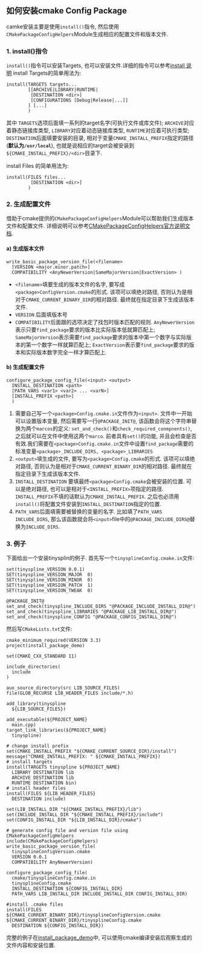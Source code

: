## 如何安装cmake Config Package
camke安装主要是使用`install()`指令, 然后使用`CMakePackageConfigHelpers`Module生成相应的配置文件和版本文件.
### 1. install()指令
`install()`指令可以安装Targets, 也可以安装文件.详细的指令可以参考[install 说明](https://cmake.org/cmake/help/v3.5/command/install.html#installing-exports)
install Targets的简单用法为:
````
install(TARGETS targets...
        [[ARCHIVE|LIBRARY|RUNTIME|
         [DESTINATION <dir>]
         [CONFIGURATIONS [Debug|Release|...]]
        ] [...]
        )
````
其中 `TARGETS`选项后面填一系列的target名字(可执行文件或库文件); `ARCHIVE`对应着静态链接库类型, `LIBRARY`对应着动态链接库类型, `RUNTIME`对应着可执行类型; `DESTINATION`后面填要安装的目录, 相对于变量`CMAKE_INSTALL_PREFIX`指定的路径(**默认为`/usr/local`**), 也就是说相应的target会被安装到`${CMAKE_INSTALL_PREFIX}/<dir>`目录下.

install Files 的简单用法为:
````
install(FILES files...
         [DESTINATION <dir>]
        )
````
### 2. 生成配置文件
借助于cmake提供的`CMakePackageConfigHelpers`Module可以帮助我们生成版本文件和配置文件. 详细说明可以参考[CMakePackageConfigHelpers官方说明文档](https://cmake.org/cmake/help/v3.5/module/CMakePackageConfigHelpers.html).
#### a) 生成版本文件
````
write_basic_package_version_file(<filename>
  [VERSION <major.minor.patch>]
  COMPATIBILITY <AnyNewerVersion|SameMajorVersion|ExactVersion> )
````
* `<filename>`填要生成的版本文件的名字, 要写成`<package>ConfigVersion.cmake`的形式. 该项可以填绝对路径, 否则认为是相对于`CMAKE_CURRENT_BINARY_DIR`的相对路径. 最终就在指定目录下生成该版本文件.
* `VERSION` 后面填版本号
* `COMPATIBILITY`后面跟的选项决定了找包时版本匹配的规则. `AnyNewerVersion`表示只要`find_package`要求的版本比实际版本低就算匹配上; `SameMajorVersion`表示需要`find_package`要求的版本中第一个数字与实际版本的第一个数字一样就算匹配上; `ExactVersion`表示要`find_package`要求的版本和实际版本数字完全一样才算匹配上.

#### b) 生成配置文件
````
configure_package_config_file(<input> <output>
  INSTALL_DESTINATION <path>
  [PATH_VARS <var1> <var2> ... <varN>]
  [INSTALL_PREFIX <path>]
  )
````
1. 需要自己写一个`<package>Config.cmake.in`文件作为`<input>`. 文件中一开始可以设置版本变量, 然后需要写一行`@PACKAGE_INIT@`, 该函数会将这个字符串替换为两个`marcos`的定义: `set_and_check()`和`check_required_conmpnents()`, 之后就可以在文件中使用这两个`marco`. 前者具有`set()`的功能, 并且会检查是否有效.我们需要在`<package>Config.cmake.in`文件中设置`find_package`需要的标准变量`<package>_INCLUDE_DIRS, <package>_LIBRARIES`
2. `<output>`填生成的文件, 要写为`<package>Config.cmake`的形式. 该项可以填绝对路径, 否则认为是相对于`CMAKE_CURRENT_BINARY_DIR`的相对路径. 最终就在指定目录下生成该版本文件.
3. `INSTALL_DESTINATION` 要填最终`<package>Config.cmake`会被安装的位置. 可以是绝对路径, 也可以是相对于`<INSTALL_PREFIX>`项指定的路径. `INSTALL_PREFIX`不填的话默认为`CMAKE_INSTALL_PREFIX`. 之后也必须用`install()`将配置文件安装到`INSTALL_DESTINATION`指定的位置.
4. `PATH_VARS`后面填需要被替换的变量的名字. 比如填了`PATH_VARS INCLUDE_DIRS`, 那么该函数就会将`<input>`file中的`@PACKAGE_INCLUDE_DIRS@`替换为`INCLUDE_DIRS`.

### 3. 例子
下面给出一个安装tinysplin的例子.
首先写一个`tinysplineConfig.cmake.in`文件:
````
set(tinyspline_VERSION 0.0.1)
SET(tinyspline_VERSION_MAJOR  0)
SET(tinyspline_VERSION_MINOR  0)
SET(tinyspline_VERSION_PATCH  1)
SET(tinyspline_VERSION_TWEAK  0)

@PACKAGE_INIT@
set_and_check(tinyspline_INCLUDE_DIRS "@PACKAGE_INCLUDE_INSTALL_DIR@")
set_and_check(tinyspline_LIBRARIES "@PACKAGE_LIB_INSTALL_DIR@")
set_and_check(tinyspline_CONFIG "@PACKAGE_CONFIG_INSTALL_DIR@")
````
然后写`CMakeLists.txt`文件:
````
cmake_minimum_required(VERSION 3.3)
project(install_package_demo)

set(CMAKE_CXX_STANDARD 11)

include_directories(
  include
)

aux_source_directory(src LIB_SOURCE_FILES)
file(GLOB_RECURSE LIB_HEADER_FILES include/*.h)

add_library(tinyspline
  ${LIB_SOURCE_FILES})

add_executable(${PROJECT_NAME}
  main.cpp)
target_link_libraries(${PROJECT_NAME}
  tinyspline)

# change install prefix
set(CMAKE_INSTALL_PREFIX "${CMAKE_CURRENT_SOURCE_DIR}/install")
message("CMAKE_INSTALL_PREFIX: " ${CMAKE_INSTALL_PREFIX})
# install targets
install(TARGETS tinyspline ${PROJECT_NAME}
  LIBRARY DESTINATION lib
  ARCHIVE DESTINATION lib
  RUNTIME DESTINATION bin)
# install header files
install(FILES ${LIB_HEADER_FILES}
  DESTINATION include)

set(LIB_INSTALL_DIR "${CMAKE_INSTALL_PREFIX}/lib")
set(INCLUDE_INSTALL_DIR "${CMAKE_INSTALL_PREFIX}/include")
set(CONFIG_INSTALL_DIR "${LIB_INSTALL_DIR}/cmake")

# generate config file and version file using CMakePackageConfigHelpers
include(CMakePackageConfigHelpers)
write_basic_package_version_file(
  tinysplineConfigVersion.cmake
  VERSION 0.0.1
  COMPATIBILITY AnyNewerVersion)

configure_package_config_file(
  cmake/tinysplineConfig.cmake.in
  tinysplineConfig.cmake
  INSTALL_DESTINATION ${CONFIG_INSTALL_DIR}
  PATH_VARS LIB_INSTALL_DIR INCLUDE_INSTALL_DIR CONFIG_INSTALL_DIR)

#install .cmake files
install(FILES ${CMAKE_CURRENT_BINARY_DIR}/tinysplineConfigVersion.cmake ${CMAKE_CURRENT_BINARY_DIR}/tinysplineConfig.cmake
  DESTINATION ${CONFIG_INSTALL_DIR})
````
完整的例子在[install_package_demo](./install_package_demo)中, 可以使用cmake编译安装后观察生成的文件内容和安装位置.
